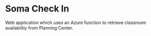 Soma Check In
=============

Web application which uses an Azure function to retrieve classroom availablitiy from Planning
Center.
